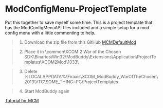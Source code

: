 # ModConfigMenu-ProjectTemplate

Put this together to save myself some time. This is a project template that has the ModConfigMenuAPI files included and a simple setup for a mod config menu with a little commenting to help.

>1. Download the zip file from this GitHub [MCMDefaultMod](https://github.com/Charmed4321/ModConfigMenu-ProjectTemplate)

>2. Place it in <steamapps>\common\XCOM 2 War of the Chosen SDK\Binaries\Win32\ModBuddy\Extensions\Application\ProjectTemplates\XCOM2Mod\1033\

>3. Delete %LOCALAPPDATA%\Firaxis\XCOM_ModBuddy_WarOfTheChosen\2013\VTC\SOME_THING~PC\ProjectTemplates

> 4. Start ModBuddy again

[Tutorial for MCM](https://github.com/andrewgu/ModConfigMenu/blob/master/documentation/tutorial.md)
